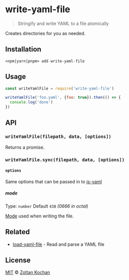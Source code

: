 # write-yaml-file

> Stringify and write YAML to a file atomically

Creates directories for you as needed.

## Installation

```
<npm|yarn|pnpm> add write-yaml-file
```

## Usage

```js
const writeYamlFile = require('write-yaml-file')

writeYamlFile('foo.yaml', {foo: true}).then(() => {
  console.log('done')
})
```

## API

### `writeYamlFile(filepath, data, [options])`

Returns a promise.

### `writeYamlFile.sync(filepath, data, [options])`

#### `options`

Same options that can be passed in to [js-yaml](https://www.npmjs.com/package/js-yaml#safedump-object---options-)

##### mode

Type: `number`
Default `438` *(0666 in octal)*

[Mode](https://en.wikipedia.org/wiki/File_system_permissions#Numeric_notation) used when writing the file.

## Related

- [load-yaml-file](https://github.com/LinusU/load-yaml-file) - Read and parse a YAML file

## License

[MIT](LICENSE) © [Zoltan Kochan](https://www.kochan.io)
